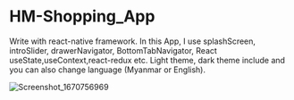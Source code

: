 # HM-Shopping_App
Write with react-native framework.
In this App, I use splashScreen, introSlider, drawerNavigator, BottomTabNavigator, React useState,useContext,react-redux etc. 
Light theme, dark theme include and you can also change language (Myanmar or English).

![Screenshot_1670756969](https://user-images.githubusercontent.com/26668860/206900213-11241dd6-7058-408b-a467-05fa0c5084f1.png)
